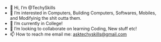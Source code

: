 - 👋 Hi, I’m @TechySkills
- 👀 I’m interested in Computers, Building Computers, Softwares, Mobiles, and Modifyinig the shit outta them.
- 🌱 I’m currently in College!
- 💞️ I’m looking to collaborate on learning Coding, New stuff etc!
- 📫 How to reach me email me: asktechyskills@gmail.com

<!---
TechySkills/TechySkills is a ✨ special ✨ repository because its `README.md` (this file) appears on your GitHub profile.
You can click the Preview link to take a look at your changes.
--->
